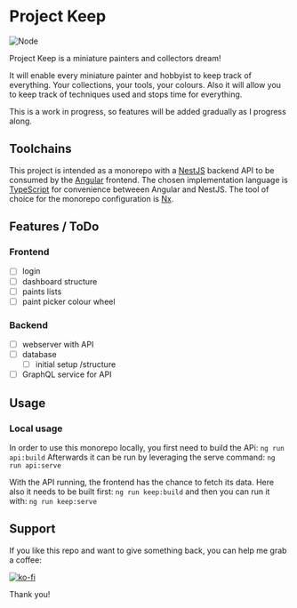 # Project Keep

![Node](https://github.com/hueftl/keep/workflows/Node/badge.svg)

Project Keep is a miniature painters and collectors dream!

It will enable every miniature painter and hobbyist to keep track of everything. Your collections, your tools, your
colours. Also it will allow you to keep track of techniques used and stops time for everything.

This is a work in progress, so features will be added gradually as I progress along.

## Toolchains

This project is intended as a monorepo with a [NestJS](https://nestjs.com/) backend API to be consumed by the
[Angular](https://angular.io/) frontend. The chosen implementation language is
[TypeScript](https://www.typescriptlang.org/) for convenience betweeen Angular and NestJS. The tool of choice for the
monorepo configuration is [Nx](https://nx.dev/angular).

## Features / ToDo

### Frontend

- [ ] login
- [ ] dashboard structure
- [ ] paints lists
- [ ] paint picker colour wheel

### Backend

- [ ] webserver with API
- [ ] database
  - [ ] initial setup /structure
- [ ] GraphQL service for API

## Usage

### Local usage

In order to use this monorepo locally, you first need to build the APi:
`ng run api:build`
Afterwards it can be run by leveraging the serve command:
`ng run api:serve`

With the API running, the frontend has the chance to fetch its data. Here also it needs to be built first:
`ng run keep:build`
and then you can run it with:
`ng run keep:serve`

## Support

If you like this repo and want to give something back, you can help me grab a coffee:

[![ko-fi](https://www.ko-fi.com/img/githubbutton_sm.svg)](https://ko-fi.com/B0B11826R)

Thank you!
